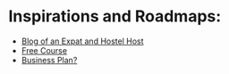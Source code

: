 # Inspirations and Roadmaps:

* [Blog of an Expat and Hostel Host](https://jasonnoronha.com/)
* [Free Course](https://sso.teachable.com/secure/76494/identity/sign_up/email)
* [Business Plan?](https://www.thebusinessplanshop.com/en/blog/how-to-open-a-hostel)
